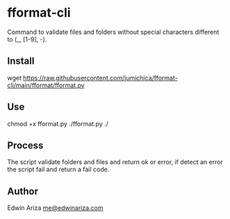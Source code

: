# fformat-cli
Command to validate files and folders without special characters different to (_, [1-9], -).

## Install
wget https://raw.githubusercontent.com/jumichica/fformat-cli/main/fformat/fformat.py

## Use
chmod +x fformat.py
./fformat.py ./

## Process
The script validate folders and files and return ok or error,
if detect an error the script fail and return a fail code.


## Author
Edwin Ariza <me@edwinariza.com>
